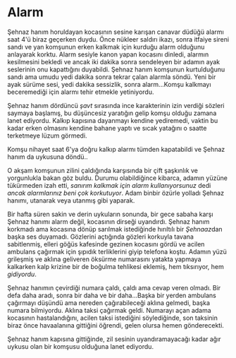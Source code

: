 # Alarm

Şehnaz hanım horuldayan kocasının sesine karışan canavar düdüğü alarmı
saat 4'ü biraz geçerken duydu. Önce nükleer saldırı ikazı, sonra itfaiye
sireni sandı ve yan komşunun erken kalkmak için kurduğu alarm olduğunu
anlayarak korktu. Alarm sesiyle kanon yapan kocasını dinledi, alarmın
kesilmesini bekledi ve ancak iki dakika sonra sendeleyen bir adamın ayak
seslerinin onu kapattığını duyabildi. Şehnaz hanım komşunun kurtulduğunu
sandı ama umudu yedi dakika sonra tekrar çalan alarmla söndü. Yeni bir
ayak sürüme sesi, yedi dakika sessizlik, sonra alarm...Komşu kalkmayı
beceremediği için alarmı tehir etmekle yetiniyordu.

Şehnaz hanım dördüncü *şavt* sırasında ince karakterinin izin verdiği
sözleri saymaya başlamış, bu düşüncesiz yaratığın gelip komşu olduğu
zamana lanet ediyordu. Kalkıp kapısına dayanmayı kendine yediremedi,
vaktin bu kadar erken olmasını kendine bahane yaptı ve sıcak yatağını o
saatte terketmeye lüzum görmedi.

Komşu nihayet saat 6'ya doğru kalkıp alarmı tümden kapatabildi ve Şehnaz
hanım da uykusuna döndü..

O akşam komşunun zilini çaldığında karşısında bir çift şaşkınlık ve
yorgunlukla bakan göz buldu. Durumu olabildiğince kibarca, adamın yüzüne
tükürmeden izah etti, *sanırım kalkmak için alarm kullanıyorsunuz* dedi
*ancak alarmlarınız beni çok korkutuyor*. Adam binbir özürle yolladı
Şehnaz hanımı, utanarak veya utanmış gibi yaparak.

Bir hafta süren sakin ve derin uykuların sonunda, bir gece sabaha karşı
Şehnaz hanımı alarm değil, kocasının dirseği uyandırdı. Şehnaz hanım
korkmadı ama kocasına dönüp sarılmak istediğinde hırıltılı bir
*Şehnaaz*dan başka ses duyamadı. Gözlerini açtığında gözleri korkuyla
tavana sabitlenmiş, elleri göğüs kafesinde gezinen kocasını gördü ve
acilen ambulans çağırmak için şıpıdık terliklerini giyip telefona koştu.
Adamın yüzü grileşmiş ve aklına geliveren öksürme numarasını yatakta
yapmaya kalkarken kalp krizine bir de boğulma tehlikesi eklemiş, hem
tıksırıyor, hem *gidiyordu*.

Şehnaz hanımın çevirdiği numara çaldı, çaldı ama cevap veren olmadı. Bir
defa daha aradı, sonra bir daha ve bir daha...Başka bir yerden ambulans
çağırmayı düşündü ama nereden çağırabileceği aklına gelmedi, başka
numara bilmiyordu. Aklına taksi çağırmak geldi. Numarayı açan adama
kocasının hastalandığını, acilen taksi istediğini söylediğinde, son
taksinin biraz önce havaalanına gittiğini öğrendi, gelen olursa hemen
gönderecekti.

Şehnaz hanım kapısına gittiğinde, zil sesinin uyandıramayacağı kadar
ağır uykusu olan bir komşusu olduğuna lanet ediyordu.

